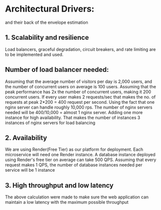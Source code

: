 # Architectural Drivers:
and their back of the envelope estimation 
## 1. Scalability and resilience  
Load balancers, graceful degradation, circuit breakers, and rate limiting  are to be implemented and used.
## Number of load balancer needed:
Assuming that the average number of visitors per day is 2,000 users, and the number of concurrent users on average is 100 users. Assuming that the peak performance has 2x the number of concurrent users, making it 200 concurrent users. If every user makes 2 requests/sec that makes the no. of requests at peak 2*200 = 400 request per second. Using the fact that one nginx server can handle roughly 10,000 rps.
The number of nginx servers needed will be 400/10,000 = almost 1 nginx server. Adding one more instance for high availability. That makes the number of instances 3 instances of nginx servers for load balancing  
## 2. Availability
We are using Render(Free Tier) as our platform for deployment. Each microservice will need one Render instance. 
A database instance deployed using Render's free tier on average can take 500 QPS. Assuming that every request makes 1 QPS, the number of database instances needed per service will be 1 instance 
## 3. High throughput and low latency 
The above calculation were made to make sure the web application can maintain a low latency with the maximum possible throughput 
